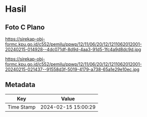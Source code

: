 # Hasil

## Foto C Plano

https://sirekap-obj-formc.kpu.go.id/c552/pemilu/ppwp/12/11/06/20/12/1211062012001-20240215-014928--4dc071df-8d9d-4aa3-91d5-1fc4a9d8dc9d.jpg

https://sirekap-obj-formc.kpu.go.id/c552/pemilu/ppwp/12/11/06/20/12/1211062012001-20240215-021437--91558d3f-5019-4179-a738-65a1e29e10ec.jpg


## Metadata

| Key        | Value               |
| ---------- | ------------------- |
| Time Stamp | 2024-02-15 15:00:29 |



